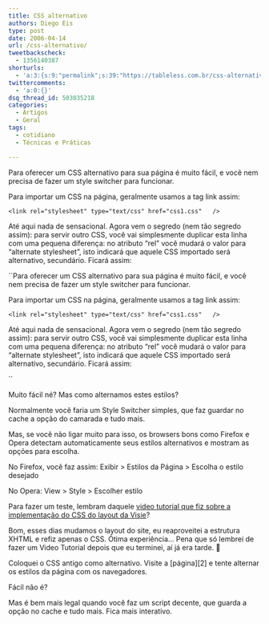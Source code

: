 ```yaml
---
title: CSS alternativo
authors: Diego Eis
type: post
date: 2006-04-14
url: /css-alternativo/
tweetbackscheck:
  - 1356140387
shorturls:
  - 'a:3:{s:9:"permalink";s:39:"https://tableless.com.br/css-alternativo";s:7:"tinyurl";s:26:"https://tinyurl.com/3r4w434";s:4:"isgd";s:19:"https://is.gd/1eaKVl";}'
twittercomments:
  - 'a:0:{}'
dsq_thread_id: 503035218
categories:
  - Artigos
  - Geral
tags:
  - cotidiano
  - Técnicas e Práticas

---
```

Para oferecer um CSS alternativo para sua página é muito fácil, e você nem precisa de fazer um style switcher para funcionar.

Para importar um CSS na página, geralmente usamos a tag link assim:

`<link rel="stylesheet" type="text/css" href="css1.css"   />`

Até aqui nada de sensacional. Agora vem o segredo (nem tão segredo assim): para servir outro CSS, você vai simplesmente duplicar esta linha com uma pequena diferença: no atributo &#8220;rel&#8221; você mudará o valor para &#8220;alternate stylesheet&#8221;, isto indicará que aquele CSS importado será alternativo, secundário. Ficará assim:
  
``Para oferecer um CSS alternativo para sua página é muito fácil, e você nem precisa de fazer um style switcher para funcionar.

Para importar um CSS na página, geralmente usamos a tag link assim:

`<link rel="stylesheet" type="text/css" href="css1.css"   />`

Até aqui nada de sensacional. Agora vem o segredo (nem tão segredo assim): para servir outro CSS, você vai simplesmente duplicar esta linha com uma pequena diferença: no atributo &#8220;rel&#8221; você mudará o valor para &#8220;alternate stylesheet&#8221;, isto indicará que aquele CSS importado será alternativo, secundário. Ficará assim:
  
`` 

Muito fácil né? Mas como alternamos estes estilos?
  
Normalmente você faria um Style Switcher simples, que faz guardar no cache a opção do camarada e tudo mais.
  
Mas, se você não ligar muito para isso, os browsers bons como Firefox e Opera detectam automaticamente seus estilos alternativos e mostram as opções para escolha.

No Firefox, você faz assim: Exibir > Estilos da Página > Escolha o estilo desejado
  
No Opera: View > Style > Escolher estilo

Para fazer um teste, lembram daquele [video tutorial que fiz sobre a implementação do CSS do layout da Visie][1]?
  
Bom, esses dias mudamos o layout do site, eu reaproveitei a estrutura XHTML e refiz apenas o CSS. Ótima experiência&#8230; Pena que só lembrei de fazer um Video Tutorial depois que eu terminei, aí já era tarde. 🙁

Coloquei o CSS antigo como alternativo. Visite a [página][2] e tente alternar os estilos da página com os navegadores.

Fácil não é?
  
Mas é bem mais legal quando você faz um script decente, que guarda a opção no cache e tudo mais. Fica mais interativo.

 [1]: https://tableless.com.br/video-tutorial-9-criando-a-home-da-visie-css